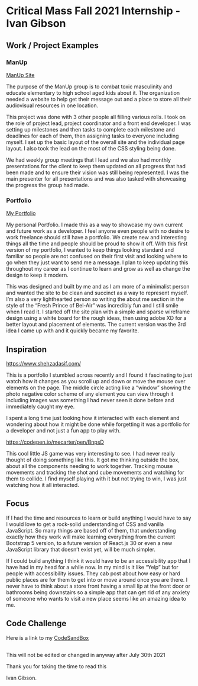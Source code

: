 # Critical Mass Fall 2021 Internship - Ivan Gibson

## Work / Project Examples

### ManUp
[ManUp Site](https://stylesquadmanup.herokuapp.com)

   The purpose of the ManUp group is to combat toxic masculinity and educate elementary to high school aged kids about it. The organization needed a website to help get their message out and a place to store all their audiovisual resources in one location.
   
   This project was done with 3 other people all filling various rolls. I took on the role of project lead, project coordinator and a front end developer. I was setting up milestones and then tasks to complete each milestone and deadlines for each of them, then assigning tasks to everyone including myself. I set up the basic layout of the overall site and the individual page layout. I also took the lead on the most of the CSS styling being done.

   We had weekly group meetings that I lead and we also had monthly presentations for the client to keep them updated on all progress that had been made and to ensure their vision was still being represented. I was the main presenter for all presentations and was also tasked with showcasing the progress the group had made.


### Portfolio
[My Portfolio](ivangibson.com)

   My personal Portfolio. I made this as a way to showcase my own current and future work as a developer. I feel anyone even people with no desire to work freelance should still have a portfolio. We create new and interesting things all the time and people should be proud to show it off. With this first version of my portfolio, I wanted to keep things looking standard and familiar so people are not confused on their first visit and looking where to go when they just want to send me a message. I plan to keep updating this throughout my career as I continue to learn and grow as well as change the design to keep it modern.
   
   This was designed and built by me and as I am more of a minimalist person and wanted the site to be clean and succinct as a way to represent myself. I’m also a very lighthearted person so writing the about me section in the style of the “Fresh Prince of Bel-Air” was incredibly fun and I still smile when I read it. I started off the site plan with a simple and sparse wireframe design using a white board for the rough ideas, then using adobe XD for a better layout and placement of elements. The current version was the 3rd idea I came up with and it quickly became my favorite.


## Inspiration

https://www.shehzadasif.com/

   This is a portfolio I stumbled across recently and I found it fascinating to just watch how it changes as you scroll up and down or move the mouse over elements on the page. The middle circle acting like a “window” showing the photo negative color scheme of any element you can view through it including images was something I had never seen it done before and immediately caught my eye.

   I spent a long time just looking how it interacted with each element and wondering about how it might be done while forgetting it was a portfolio for a developer and not just a fun app to play with.


https://codepen.io/mecarter/pen/BnpsD

   This cool little JS game was very interesting to see. I had never really thought of doing something like this. It got me thinking outside the box, about all the components needing to work together. Tracking mouse movements and tracking the shot and cube movements and watching for them to collide. I find myself playing with it but not trying to win, I was just watching how it all interacted.
   
## Focus

   If I had the time and resources to learn or build anything I would have to say I would love to get a rock-solid understanding of CSS and vanilla JavaScript. So many things are based off of them, that understanding exactly how they work will make learning everything from the current Bootstrap 5 version, to a future version of React.js 30 or even a new JavaScript library that doesn’t exist yet, will be much simpler.

   If I could build anything I think it would have to be an accessibility app that I have had in my head for a while now. In my mind is it like “Yelp” but for people with accessibility issues. They cab post about how easy or hard public places are for them to get into or move around once you are there. I never have to think about a store front having a small lip at the front door or bathrooms being downstairs so a simple app that can get rid of any anxiety of someone who wants to visit a new place seems like an amazing idea to me.

## Code Challenge

Here is a link to my [CodeSandBox](https://codesandbox.io/s/2021-internship-exercise-menu-ivan-gibson-ioe6q?file=/index.html)

##

This will not be edited or changed in anyway after July 30th 2021


Thank you for taking the time to read this

Ivan Gibson.

